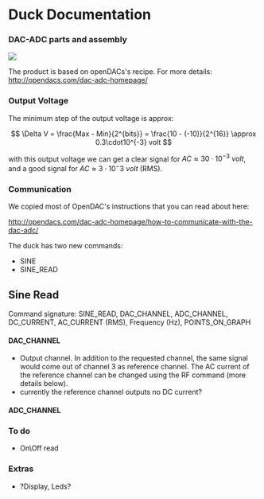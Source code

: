 # Duck Documentation
### DAC-ADC parts and assembly

![](http://i.imgur.com/j1jujAp.jpg=100x20)

The product is based on openDACs's recipe. For more details:
http://opendacs.com/dac-adc-homepage/

### Output Voltage
The minimum step of the output voltage is approx:

$$ \Delta V = \frac{Max - Min}{2^{bits}} = \frac{10 - (-10)}{2^{16}} \approx 0.3\cdot10^{-3} volt $$

with this output voltage we can get a clear signal for $AC \approx 30 \cdot 10 ^{-3}\  volt$, and a good signal for $AC \approx 3 \cdot 10 ^-3\  volt$ (RMS).
### Communication
We copied most of OpenDAC's instructions that you can read about here:

http://opendacs.com/dac-adc-homepage/how-to-communicate-with-the-dac-adc/


The duck has two new commands:

* SINE
* SINE_READ	


## Sine Read
Command signature:
	SINE_READ, DAC_CHANNEL, ADC_CHANNEL, DC_CURRENT, AC_CURRENT (RMS), Frequency (Hz), POINTS_ON_GRAPH

#### DAC_CHANNEL
- Output channel. In addition to the requested channel, the same signal would come out of channel 3 as reference channel. The AC current of the reference channel can be changed using the RF command (more details below).
- currently the reference channel outputs no DC current?

#### ADC_CHANNEL



### To do
* On\Off read


### Extras
* ?Display, Leds?